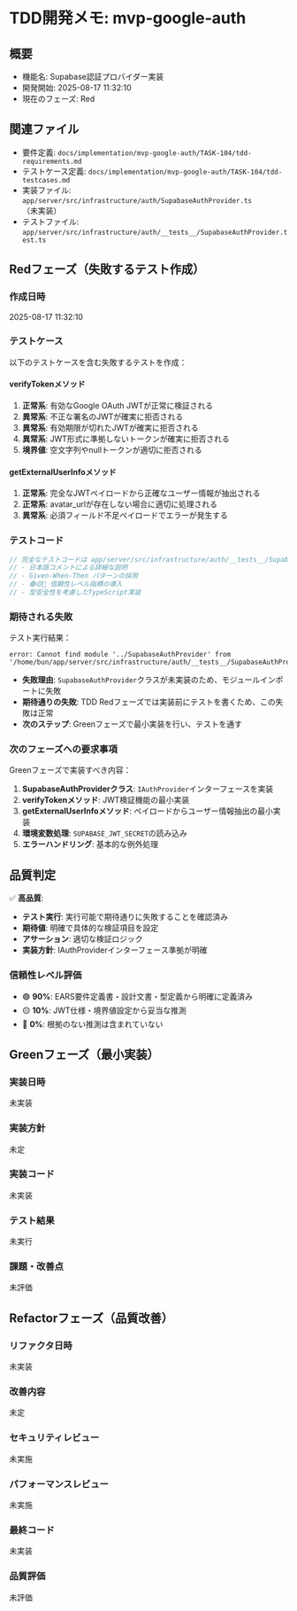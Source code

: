 # TDD開発メモ: mvp-google-auth

## 概要

- 機能名: Supabase認証プロバイダー実装
- 開発開始: 2025-08-17 11:32:10
- 現在のフェーズ: Red

## 関連ファイル

- 要件定義: `docs/implementation/mvp-google-auth/TASK-104/tdd-requirements.md`
- テストケース定義: `docs/implementation/mvp-google-auth/TASK-104/tdd-testcases.md`
- 実装ファイル: `app/server/src/infrastructure/auth/SupabaseAuthProvider.ts`（未実装）
- テストファイル: `app/server/src/infrastructure/auth/__tests__/SupabaseAuthProvider.test.ts`

## Redフェーズ（失敗するテスト作成）

### 作成日時

2025-08-17 11:32:10

### テストケース

以下のテストケースを含む失敗するテストを作成：

#### verifyTokenメソッド
1. **正常系**: 有効なGoogle OAuth JWTが正常に検証される
2. **異常系**: 不正な署名のJWTが確実に拒否される
3. **異常系**: 有効期限が切れたJWTが確実に拒否される
4. **異常系**: JWT形式に準拠しないトークンが確実に拒否される
5. **境界値**: 空文字列やnullトークンが適切に拒否される

#### getExternalUserInfoメソッド
1. **正常系**: 完全なJWTペイロードから正確なユーザー情報が抽出される
2. **正常系**: avatar_urlが存在しない場合に適切に処理される
3. **異常系**: 必須フィールド不足ペイロードでエラーが発生する

### テストコード

```typescript
// 完全なテストコードは app/server/src/infrastructure/auth/__tests__/SupabaseAuthProvider.test.ts に実装済み
// - 日本語コメントによる詳細な説明
// - Given-When-Then パターンの採用
// - 🟢🟡🔴 信頼性レベル指標の導入
// - 型安全性を考慮したTypeScript実装
```

### 期待される失敗

テスト実行結果：
```
error: Cannot find module '../SupabaseAuthProvider' from '/home/bun/app/server/src/infrastructure/auth/__tests__/SupabaseAuthProvider.test.ts'
```

- **失敗理由**: `SupabaseAuthProvider`クラスが未実装のため、モジュールインポートに失敗
- **期待通りの失敗**: TDD Redフェーズでは実装前にテストを書くため、この失敗は正常
- **次のステップ**: Greenフェーズで最小実装を行い、テストを通す

### 次のフェーズへの要求事項

Greenフェーズで実装すべき内容：

1. **SupabaseAuthProviderクラス**: `IAuthProvider`インターフェースを実装
2. **verifyTokenメソッド**: JWT検証機能の最小実装
3. **getExternalUserInfoメソッド**: ペイロードからユーザー情報抽出の最小実装
4. **環境変数処理**: `SUPABASE_JWT_SECRET`の読み込み
5. **エラーハンドリング**: 基本的な例外処理

## 品質判定

✅ **高品質**:
- **テスト実行**: 実行可能で期待通りに失敗することを確認済み
- **期待値**: 明確で具体的な検証項目を設定
- **アサーション**: 適切な検証ロジック
- **実装方針**: IAuthProviderインターフェース準拠が明確

### 信頼性レベル評価
- 🟢 **90%**: EARS要件定義書・設計文書・型定義から明確に定義済み
- 🟡 **10%**: JWT仕様・境界値設定から妥当な推測
- 🔴 **0%**: 根拠のない推測は含まれていない

## Greenフェーズ（最小実装）

### 実装日時

未実装

### 実装方針

未定

### 実装コード

未実装

### テスト結果

未実行

### 課題・改善点

未評価

## Refactorフェーズ（品質改善）

### リファクタ日時

未実装

### 改善内容

未定

### セキュリティレビュー

未実施

### パフォーマンスレビュー

未実施

### 最終コード

未実装

### 品質評価

未評価